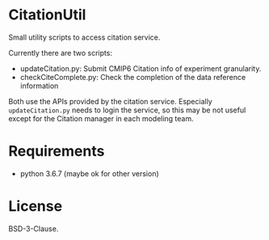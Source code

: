 # CitationUtil
Small utility scripts to access citation service.

Currently there are two scripts:
- updateCitation.py: Submit CMIP6 Citation info of experiment granularity.
- checkCiteComplete.py: Check the completion of the data reference information

Both use the APIs provided by the citation service. Especially ``updateCitation.py`` needs to login the service, so this may be not useful except for the Citation manager in each modeling team.

# Requirements
- python 3.6.7 (maybe ok for other version)

# License
BSD-3-Clause.
